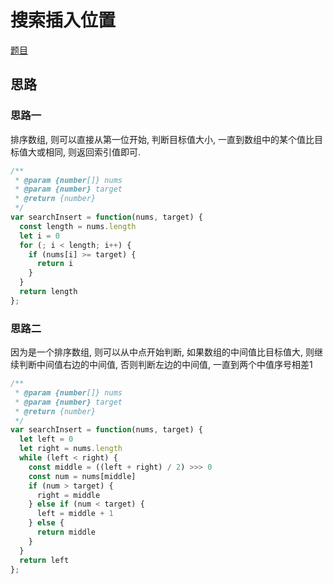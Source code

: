 # 搜索插入位置

[题目](https://leetcode-cn.com/problems/search-insert-position/)

## 思路

### 思路一
排序数组, 则可以直接从第一位开始, 判断目标值大小, 一直到数组中的某个值比目标值大或相同, 则返回索引值即可.

```javascript
/**
 * @param {number[]} nums
 * @param {number} target
 * @return {number}
 */
var searchInsert = function(nums, target) {
  const length = nums.length
  let i = 0
  for (; i < length; i++) {
    if (nums[i] >= target) {
      return i
    }
  }
  return length
};
```

### 思路二
因为是一个排序数组, 则可以从中点开始判断, 如果数组的中间值比目标值大, 则继续判断中间值右边的中间值, 否则判断左边的中间值, 一直到两个中值序号相差1

```javascript
/**
 * @param {number[]} nums
 * @param {number} target
 * @return {number}
 */
var searchInsert = function(nums, target) {
  let left = 0
  let right = nums.length
  while (left < right) {
    const middle = ((left + right) / 2) >>> 0
    const num = nums[middle]
    if (num > target) {
      right = middle
    } else if (num < target) {
      left = middle + 1
    } else {
      return middle
    }
  }
  return left
};
```